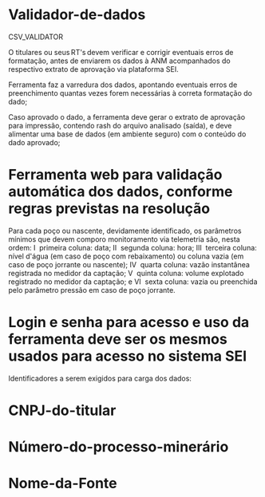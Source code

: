 # Validador-de-dados
CSV_VALIDATOR

O titulares ou seus RT's devem verificar e corrigir eventuais erros de formatação, antes de enviarem os dados à ANM acompanhados do respectivo extrato de aprovação via plataforma SEI. 

Ferramenta faz a varredura dos dados, apontando eventuais erros de preenchimento quantas vezes forem necessárias à correta formatação do dado; 

Caso aprovado o dado, a ferramenta deve gerar o extrato de aprovação para impressão, contendo rash do arquivo analisado (saída), e deve alimentar uma base de dados (em ambiente seguro) com o conteúdo do dado aprovado;  

# Ferramenta web para validação automática dos dados, conforme regras previstas na resolução 
Para cada poço ou nascente, devidamente identificado, os parâmetros mínimos que devem comporo monitoramento via telemetria são, nesta ordem:
I ­ primeira coluna: data;
II ­ segunda coluna: hora;
III ­ terceira coluna: nível d'água (em caso de poço com rebaixamento) ou coluna vazia (em caso de poço jorrante ou nascente);
IV ­ quarta coluna: vazão instantânea registrada no medidor da captação;
V ­ quinta coluna: volume explotado registrado no medidor da captação; e
VI ­ sexta coluna: vazia ou preenchida pelo parâmetro pressão em caso de poço jorrante.

# Login e senha para acesso e uso da ferramenta deve ser os mesmos usados para acesso no sistema SEI 

Identificadores a serem exigidos para carga dos dados: 

# CNPJ-do-titular 

# Número-do-processo-minerário 

# Nome-da-Fonte
